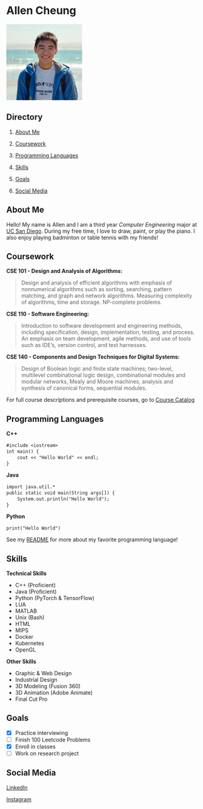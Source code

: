 # Allen Cheung

<img src="ProfilePic.jpg" alt="ProfilePic" width="200"/>

## Directory

1. [About Me](https://github.com/akcheu/CSE110GitHubPages/blob/main/index.md#about-me)

2. [Coursework](https://github.com/akcheu/CSE110GitHubPages/blob/main/index.md#coursework)

3. [Programming Languages](https://github.com/akcheu/CSE110GitHubPages/blob/main/index.md#programming-languages)
   
4. [Skills](https://github.com/akcheu/CSE110GitHubPages/blob/main/index.md#skills)

5. [Goals](https://github.com/akcheu/CSE110GitHubPages/blob/main/index.md#goals)

6. [Social Media](https://github.com/akcheu/CSE110GitHubPages/blob/main/index.md#social-media)

## About Me

Hello! My name is Allen and I am a third year *Computer Engineering* major at [UC San Diego](https://ucsd.edu/). During my free time, I love to draw, paint, or play the piano. I also enjoy playing badminton or table tennis with my friends!

## Coursework

**CSE 101 - Design and Analysis of Algorithms:**
> Design and analysis of efficient algorithms with emphasis of nonnumerical algorithms such as sorting, searching, pattern matching, and graph and network algorithms. Measuring complexity of algorithms, time and storage. NP-complete problems.

**CSE 110 - Software Engineering:**
> Introduction to software development and engineering methods, including specification, design, implementation, testing, and process. An emphasis on team development, agile methods, and use of tools such as IDE’s, version control, and test harnesses.

**CSE 140 - Components and Design Techniques for Digital Systems:**
> Design of Boolean logic and finite state machines; two-level, multilevel combinational logic design, combinational modules and modular networks, Mealy and Moore machines, analysis and synthesis of canonical forms, sequential modules. 

For full course descriptions and prerequisite courses, go to [Course Catalog](https://catalog.ucsd.edu/courses/CSE.html)

## Programming Languages

**C++**

```
#include <iostream>
int main() {
    cout << "Hello World" << endl;
}
```

**Java**

```
import java.util.*
public static void main(String args[]) {
    System.out.println("Hello World");
}
```


**Python**

```
print("Hello World")
```

See my [README](/README.md) for more about my favorite programming language!


## Skills

**Technical Skills**

- C++ (Proficient)
- Java (Proficient)
- Python (PyTorch & TensorFlow)
- LUA
- MATLAB
- Unix (Bash)
- HTML
- MIPS
- Docker
- Kubernetes
- OpenGL


**Other Skills**

- Graphic & Web Design
- Industrial Design
- 3D Modeling (Fusion 360)
- 3D Animation (Adobe Animate)
- Final Cut Pro

## Goals

- [x] Practice interviewing
- [ ] Finish 100 Leetcode Problems
- [x] Enroll in classes
- [ ] Work on research project

## Social Media

[LinkedIn](https://www.linkedin.com/in/akcheung/)

[Instagram](https://www.instagram.com/allen.cheungz/)

